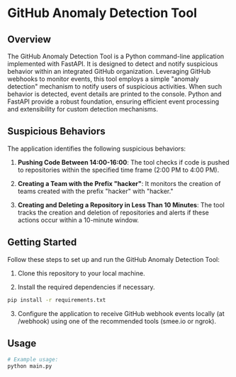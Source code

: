 # GitHub Anomaly Detection Tool

## Overview

The GitHub Anomaly Detection Tool is a Python command-line application implemented with FastAPI. It is designed to detect and notify suspicious behavior within an integrated GitHub organization. Leveraging GitHub webhooks to monitor events, this tool employs a simple "anomaly detection" mechanism to notify users of suspicious activities. When such behavior is detected, event details are printed to the console. Python and FastAPI provide a robust foundation, ensuring efficient event processing and extensibility for custom detection mechanisms.

## Suspicious Behaviors

The application identifies the following suspicious behaviors:

1. **Pushing Code Between 14:00-16:00**: The tool checks if code is pushed to repositories within the specified time
   frame (2:00 PM to 4:00 PM).

2. **Creating a Team with the Prefix "hacker"**: It monitors the creation of teams created with the prefix "hacker"
   with "hacker."

3. **Creating and Deleting a Repository in Less Than 10 Minutes**: The tool tracks the creation and deletion of
   repositories and alerts if these actions occur within a 10-minute window.

## Getting Started

Follow these steps to set up and run the GitHub Anomaly Detection Tool:

1. Clone this repository to your local machine.

2. Install the required dependencies if necessary.

```bash
pip install -r requirements.txt
```

3. Configure the application to receive GitHub webhook events locally (at /webhook) using one of the recommended tools (smee.io or
   ngrok).

## Usage

```bash
# Example usage:
python main.py
